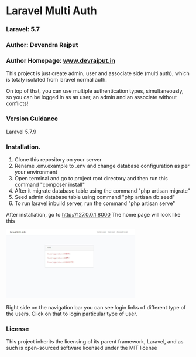# Laravel Multi Auth

### Laravel: 5.7

### Author: Devendra Rajput

### Author Homepage: www.devrajput.in

This project is just create admin, user and associate side (multi auth), which is totaly isolated from laravel normal auth.

On top of that, you can use multiple authentication types, simultaneously, so you can be logged in as an user, an admin and an associate without conflicts!

### Version Guidance

Laravel 5.7.9

### Installation.

1. Clone this repository on your server
2. Rename .env.example to .env and change database configuration as per your environment
3. Open terminal and go to project root directory and then run this command "composer install"
4. After it migrate  database table using the command "php artisan migrate"
5. Seed admin database table using command "php artisan db:seed"
6. To run laravel inbuild server, run the command "php artisan serve"

After installation, go to http://127.0.0.1:8000
The home page will look like this

<img src="public/images/multi-auth.JPG" width="70%">

Right side on the navigation bar you can see login links of different type of the users. Click on that to login particular type of user.


### License
This project inherits the licensing of its parent framework, Laravel, and as such is open-sourced software licensed under the MIT license
